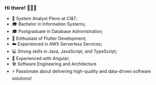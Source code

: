 ### Hi there! 👋👋👋

- 🔭 System Analyst Pleno at CI&T;  
- 🎓 Bachelor in Information Systems;  
- 🎓 Postgraduate in Database Administration;  
- 💙 Enthusiast of Flutter Development;  
- ☁️ Experienced in AWS Serverless Services;  
- 💻 Strong skills in Java, JavaScript, and TypeScript;  
- 🌟 Experienced with Angular;
- 🛠️ Software Engineering and Architecture 
- ⚡ Passionate about delivering high-quality and data-driven software solutions! 
